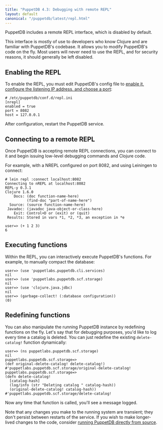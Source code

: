 ```yaml
---
title: "PuppetDB 4.3: Debugging with remote REPL"
layout: default
canonical: "/puppetdb/latest/repl.html"
---
```


PuppetDB includes a remote REPL interface, which is disabled by default.

This interface is mostly of use to developers who know Clojure and are familiar with PuppetDB's codebase. It allows you to modify PuppetDB's code on the fly. Most users will never need to use the REPL, and for security reasons, it should generally be left disabled.

Enabling the REPL
-----

To enable the REPL, you must edit PuppetDB's config file to [enable it, configure the listening IP address, and choose a port](./configure.html#nrepl-settings):

    # /etc/puppetdb/conf.d/repl.ini
    [nrepl]
    enabled = true
    port = 8082
    host = 127.0.0.1

After configuration, restart the PuppetDB service.

Connecting to a remote REPL
-----

Once PuppetDB is accepting remote REPL connections, you can connect to it and begin issuing low-level debugging commands and Clojure code.

For example, with a NREPL configured on port 8082, and using Leiningen to connect:

    # lein repl :connect localhost:8082
    Connecting to nREPL at localhost:8082
    REPL-y 0.3.1
    Clojure 1.6.0
        Docs: (doc function-name-here)
              (find-doc "part-of-name-here")
      Source: (source function-name-here)
     Javadoc: (javadoc java-object-or-class-here)
        Exit: Control+D or (exit) or (quit)
     Results: Stored in vars *1, *2, *3, an exception in *e

    user=> (+ 1 2 3)
    6

Executing functions
-----

Within the REPL, you can interactively execute PuppetDB's functions. For example, to manually compact the database:

    user=> (use 'puppetlabs.puppetdb.cli.services)
    nil
    user=> (use 'puppetlabs.puppetdb.scf.storage)
    nil
    user=> (use 'clojure.java.jdbc)
    nil
    user=> (garbage-collect! (:database configuration))
    (0)

Redefining functions
-----

You can also manipulate the running PuppetDB instance by redefining functions on the fly. Let's say that for debugging purposes, you'd like to log every time a catalog is deleted. You can just redefine the existing `delete-catalog!` function dynamically:

    user=> (ns puppetlabs.puppetdb.scf.storage)
    nil
    puppetlabs.puppetdb.scf.storage=>
    (def original-delete-catalog! delete-catalog!)
    #'puppetlabs.puppetdb.scf.storage/original-delete-catalog!
    puppetlabs.puppetdb.scf.storage=>
    (defn delete-catalog!
      [catalog-hash]
      (log/info (str "Deleting catalog " catalog-hash))
      (original-delete-catalog! catalog-hash))
    #'puppetlabs.puppetdb.scf.storage/delete-catalog!

Now any time that function is called, you'll see a message logged.

Note that any changes you make to the running system are transient; they don't persist between restarts of the service. If you wish to make longer-lived changes to the code, consider [running PuppetDB directly from source](./install_from_source.html).
